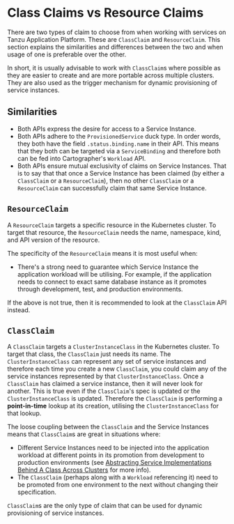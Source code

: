 # Class Claims vs Resource Claims

There are two types of claim to choose from when working with services on Tanzu Application Platform. These are `ClassClaim` and `ResourceClaim`. 
This section explains the similarities and differences between the two and when usage of one is preferable over the other.

In short, it is usually advisable to work with `ClassClaim`s where possible as they are easier to create and are more portable across multiple clusters.
They are also used as the trigger mechanism for dynamic provisioning of service instances.

## Similarities

- Both APIs express the desire for access to a Service Instance.
- Both APIs adhere to the `ProvisionedService` duck type.  In order words,
they both have the field `.status.binding.name` in their API.  This means that
they both can be targeted via a `ServiceBinding` and therefore both can be
fed into Cartographer's `Workload` API.
- Both APIs ensure mutual exclusivity of claims on Service Instances.  That is to
say that that once a Service Instance has been claimed (by either a `ClassClaim` or a `ResourceClaim`),
then no other `ClassClaim` or a `ResourceClaim` can successfully claim that same Service Instance.

## `ResourceClaim`

A `ResourceClaim` targets a specific resource in the Kubernetes cluster.  To
target that resource, the `ResourceClaim` needs the name, namespace, kind, and
API version of the resource.

The specificity of the `ResourceClaim` means it is most useful when:

- There's a strong need to guarantee which Service Instance the application
workload will be utilising.  For example, if the application needs to connect
to exact same database instance as it promotes through development, test, and
production environments.

If the above is not true, then it is recommended to look at the `ClassClaim` API instead.

## `ClassClaim`

A `ClassClaim` targets a `ClusterInstanceClass` in the Kubernetes cluster.  To
target that class, the `ClassClaim` just needs its name.  The 
`ClusterInstanceClass` can represent any set of service instances and therefore
each time you create a new `ClassClaim`, you could claim any of the service
instances represented by that `ClusterInstanceClass`.  Once a `ClassClaim` has
claimed a service instance, then it will never look for another.  This is true
even if the `ClassClaim`'s spec is updated or the `ClusterInstanceClass` is
updated.  Therefore the `ClassClaim` is performing a **point-in-time** lookup at
its creation, utilising the `ClusterInstanceClass` for that lookup.

The loose coupling between the `ClassClaim` and the Service Instances means that
`ClassClaim`s are great in situations where:

- Different Service Instances need to be injected into the application workload
at different points in its promotion from development to production
environments (see [Abstracting Service Implementations Behind A Class Across Clusters](../tutorials/abstracting-service-implementation-behind-class-across-clusters.hbs.md) for more info).
- The `ClassClaim` (perhaps along with a `Workload` referencing it) need to be
promoted from one environment to the next without changing their specification.

`ClassClaim`s are the only type of claim that can be used for dynamic provisioning of service instances.
